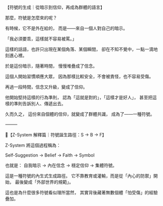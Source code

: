 【符號的生成｜從暗示到信仰，再成為群體的語言】

那麼，符號是怎麼來的呢？

有時候，它不是外在給的，
而是——來自一個人對自己的暗示。

「我必須要乖，這樣就不容易被罵。」

這樣的話語，也許只出現在某個角落、某個瞬間，
卻在不知不覺中，一點一滴地刻進心裡。

於是這份暗示，隨著時間，
慢慢堆疊成了信念。

這個人開始習慣順應大眾，
因為那樣比較安全，不會被責怪，也不容易受傷。

再過一段時間，信念又升級，變成了信仰。

他開始堅持這樣的行為準則，
認為「這就是對的」，「這樣才是好人」，
甚至把這樣的準則告訴別人、傳遞出去。

久而久之，
這份來自個體的信仰，就變成了群體共識，
成為了——一種符號。

⸻

🧿【Z-System 解釋篇｜符號誕生路徑：S → B → F】

Z-System 將這個過程稱為：

Self-Suggestion → Belief → Faith → Symbol

也就是：
自我暗示 → 內在信念 → 穩定信仰 → 集體符號。

這是一種符號的內生式生成路徑。
它不靠教育或灌輸，而是從「內心的防禦」開始，
最後變成「外部世界的規範」。

這也是為什麼很多符號看似理所當然，
其實背後藏著無數個體「怕受傷」的經驗疊加。
